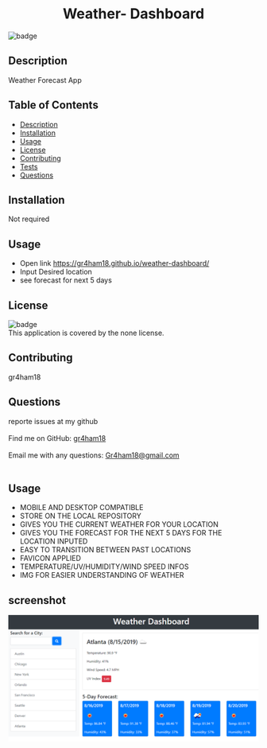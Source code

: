 

<h1 align="center"> Weather- Dashboard </h1>
  
![badge](https://img.shields.io/badge/license-none-brightgreen)<br />

## Description
 Weather Forecast App

## Table of Contents
- [Description](#description)
- [Installation](#installation)
- [Usage](#usage)
- [License](#license)
- [Contributing](#contributing)
- [Tests](#tests)
- [Questions](#questions)

## Installation
Not required

## Usage
-  Open link https://gr4ham18.github.io/weather-dashboard/
 - Input Desired location
 - see forecast for next 5 days


## License
![badge](https://img.shields.io/badge/license-none-brightgreen)
<br />
This application is covered by the none license. 

## Contributing
 gr4ham18



## Questions
 reporte issues at my github<br />
<br />
Find me on GitHub: [gr4ham18](https://github.com/gr4ham18)<br />
<br />
 Email me with any questions: Gr4ham18@gmail.com<br /><br />


    
## Usage
- MOBILE AND DESKTOP COMPATIBLE
- STORE ON THE LOCAL REPOSITORY
- GIVES YOU THE CURRENT WEATHER FOR YOUR LOCATION
- GIVES YOU THE FORECAST FOR THE NEXT 5 DAYS FOR THE LOCATION INPUTED 
- EASY TO TRANSITION BETWEEN PAST LOCATIONS
- FAVICON APPLIED 
- TEMPERATURE/UV/HUMIDITY/WIND SPEED INFOS
- IMG FOR EASIER UNDERSTANDING OF WEATHER

## screenshot 
![](assets/img/screenshot.png)
